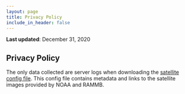 ```yaml
---
layout: page
title: Privacy Policy
include_in_header: false
---
```


**Last updated**: December 31, 2020

## Privacy Policy

The only data collected are server logs when downloading the [satellite config
file](https://spaceeye-satellite-configs.s3.us-east-2.amazonaws.com/1.0.1/config.json).
This config file contains metadata and links to the satellite images provided by
NOAA and RAMMB.
